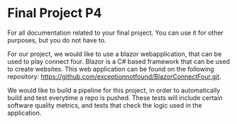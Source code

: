 # Final Project P4
For all documentation related to your final project. You can use it for other purposes, but you do not have to.

For our project, we would like to use a blazor webapplication, that can be used to play connect four. Blazor is a C# based framework that can be used to create websites. This web application can be found on the following repository: https://github.com/exceptionnotfound/BlazorConnectFour.git.

We would like to build a pipeline for this project, in order to automatically build and test everytime a repo is pushed. These tests will include certain software quality metrics, and tests that check the logic used in the application.
